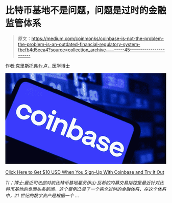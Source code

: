 # 比特币基地不是问题，问题是过时的金融监管体系

> 原文：<https://medium.com/coinmonks/coinbase-is-not-the-problem-the-problem-is-an-outdated-financial-regulatory-system-fbcfb4d5eea4?source=collection_archive---------45----------------------->

作者:[克里斯托弗·h·卢，医学博士](http://www.drchrisloomdphd.com/)

![](img/7b52783859c1d7fdafc3a03740189d3d.png)

[Click Here to Get $10 USD When You Sign-Up With Coinbase and Try It Out](https://bit.ly/30INKNZ)

*Tl；博士:最近司法部对前比特币基地雇员伊山·瓦希的内幕交易指控是最近针对比特币基地的负面头条新闻。这个案例凸显了一个完全过时的金融体系，在这个体系中，21 世纪的数字资产是根据一个* …